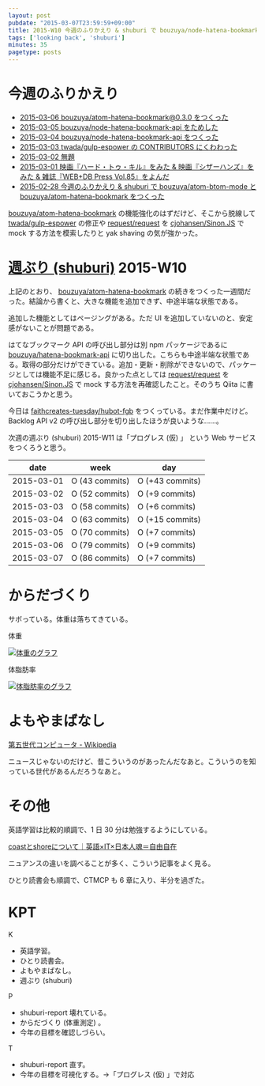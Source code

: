 ```yaml
---
layout: post
pubdate: "2015-03-07T23:59:59+09:00"
title: 2015-W10 今週のふりかえり & shuburi で bouzuya/node-hatena-bookmark-api と bouzuya/atom-hatena-bookmark@0.3.0 をつくった
tags: ['looking back', 'shuburi']
minutes: 35
pagetype: posts
---
```

# 今週のふりかえり

- [2015-03-06 bouzuya/atom-hatena-bookmark@0.3.0 をつくった][2015-03-06]
- [2015-03-05 bouzuya/node-hatena-bookmark-api をためした][2015-03-05]
- [2015-03-04 bouzuya/node-hatena-bookmark-api をつくった][2015-03-04]
- [2015-03-03 twada/gulp-espower の CONTRIBUTORS にくわわった][2015-03-03]
- [2015-03-02 無題][2015-03-02]
- [2015-03-01 映画『ハード・トゥ・キル』をみた & 映画『シザーハンズ』をみた & 雑誌『WEB+DB Press Vol.85』をよんだ][2015-03-01]
- [2015-02-28 今週のふりかえり & shuburi で bouzuya/atom-btom-mode と bouzuya/atom-hatena-bookmark をつくった][2015-02-28]

[bouzuya/atom-hatena-bookmark][] の機能強化のはずだけど、そこから脱線して [twada/gulp-espower][] の修正や [request/request][] を [cjohansen/Sinon.JS][] で mock する方法を模索したりと yak shaving の気が強かった。

# [週ぶり (shuburi)][shuburi] 2015-W10

上記のとおり、 [bouzuya/atom-hatena-bookmark][] の続きをつくった一週間だった。結論から書くと、大きな機能を追加できず、中途半端な状態である。

追加した機能としてはページングがある。ただ UI を追加していないのと、安定感がないことが問題である。

はてなブックマーク API の呼び出し部分は別 npm パッケージであるに [bouzuya/hatena-bookmark-api][] に切り出した。こちらも中途半端な状態である。取得の部分だけができている。追加・更新・削除ができないので、パッケージとしては機能不足に感じる。良かった点としては [request/request][] を [cjohansen/Sinon.JS][] で mock する方法を再確認したこと。そのうち Qiita に書いておこうかと思う。

今日は [faithcreates-tuesday/hubot-fgb][] をつくっている。まだ作業中だけど。Backlog API v2 の呼び出し部分を切り出したほうが良いような……。

次週の週ぶり (shuburi) 2015-W11 は「プログレス (仮) 」 という Web サービスをつくろうと思う。

date       | week            | day
-----------|-----------------|-----------------
2015-03-01 | O (43 commits)  | O (+43 commits)
2015-03-02 | O (52 commits)  | O (+9 commits)
2015-03-03 | O (58 commits)  | O (+6 commits)
2015-03-04 | O (63 commits)  | O (+15 commits)
2015-03-05 | O (70 commits)  | O (+7 commits)
2015-03-06 | O (79 commits)  | O (+9 commits)
2015-03-07 | O (86 commits)  | O (+7 commits)

# からだづくり

サボっている。体重は落ちてきている。

体重

[![体重のグラフ][graph-weight-img]][graph-weight-url]

体脂肪率

[![体脂肪率のグラフ][graph-percent-img]][graph-percent-url]

# よもやまばなし

[第五世代コンピュータ - Wikipedia](http://ja.wikipedia.org/wiki/%E7%AC%AC%E4%BA%94%E4%B8%96%E4%BB%A3%E3%82%B3%E3%83%B3%E3%83%94%E3%83%A5%E3%83%BC%E3%82%BF)

ニュースじゃないのだけど、昔こういうのがあったんだなあと。こういうのを知っている世代があるんだろうなあと。

# その他

英語学習は比較的順調で、1 日 30 分は勉強するようにしている。

[coastとshoreについて｜英語×IT×日本人魂＝自由自在](http://ameblo.jp/kasoku-eigo/entry-10992253836.html)

ニュアンスの違いを調べることが多く、こういう記事をよく見る。

ひとり読書会も順調で、CTMCP も 6 章に入り、半分を過ぎた。

# KPT

K

- 英語学習。
- ひとり読書会。
- よもやまばなし。
- 週ぶり (shuburi)

P

- shuburi-report 壊れている。
- からだづくり (体重測定) 。
- 今年の目標を確認しづらい。

T

- shuburi-report 直す。
- 今年の目標を可視化する。→「プログレス (仮) 」で対応

[2015-03-06]: http://blog.bouzuya.net/2015/03/06/
[2015-03-05]: http://blog.bouzuya.net/2015/03/05/
[2015-03-04]: http://blog.bouzuya.net/2015/03/04/
[2015-03-03]: http://blog.bouzuya.net/2015/03/03/
[2015-03-02]: http://blog.bouzuya.net/2015/03/02/
[2015-03-01]: http://blog.bouzuya.net/2015/03/01/
[2015-02-28]: http://blog.bouzuya.net/2015/02/28/
[shuburi]: http://shuburi.org
[bouzuya/atom-hatena-bookmark]: https://github.com/bouzuya/atom-hatena-bookmark
[bouzuya/hatena-bookmark-api]: https://github.com/bouzuya/hatena-bookmark-api
[faithcreates-tuesday/hubot-fgb]: https://github.com/faithcreates-tuesday/hubot-fgb
[request/request]: https://github.com/request/request
[twada/gulp-espower]: https://github.com/twada/gulp-espower
[cjohansen/Sinon.JS]: https://github.com/cjohansen/Sinon.JS
[graph-weight-img]: http://graph.hatena.ne.jp/bouzuya/graph?graphname=weight&startdate=2015-01-01&enddate=2015-03-08
[graph-weight-url]: http://graph.hatena.ne.jp/bouzuya/weight/?startdate=2015-01-01&enddate=2015-03-08
[graph-percent-img]: http://graph.hatena.ne.jp/bouzuya/graph?graphname=percent&startdate=2015-01-01&enddate=2015-03-08
[graph-percent-url]: http://graph.hatena.ne.jp/bouzuya/percent/?startdate=2015-01-01&enddate=2015-03-08

